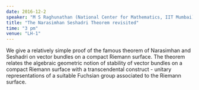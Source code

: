 ```yaml
---
date: 2016-12-2
speaker: "M S Raghunathan (National Center for Mathematics, IIT Mumbai)"
title: "The Narasimhan Seshadri Theorem revisited"
time: "3 pm" 
venue: "LH-1"
---
```

We give a relatively simple proof of the famous theorem of Narasimhan and Seshadri on vector bundles on a compact Riemann surface. The theorem relates the algebraic geometric notion of stability of vector bundles on a compact Riemann surface with a transcendental construct - unitary representations of a suitable Fuchsian group associated to the Riemann surface.
